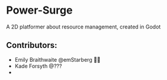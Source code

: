 # Power-Surge
A 2D platformer about resource management, created in Godot
## Contributors:
- Emily Braithwaite @emStarberg 🐻🦉
- Kade Forsyth @???
-
